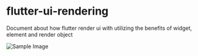 # flutter-ui-rendering
Document about how flutter render ui with utilizing the benefits of widget, element and render object


![Sample Image](flutter_ui_rendering.png)
